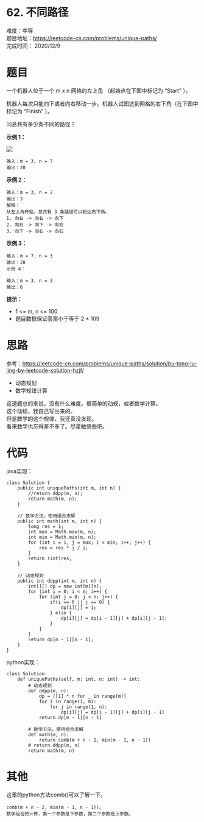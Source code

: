 # 62. 不同路径
难度：中等   
题目地址：https://leetcode-cn.com/problems/unique-paths/    
完成时间：  2020/12/9   
# 题目

一个机器人位于一个 m x n 网格的左上角 （起始点在下图中标记为 “Start” ）。

机器人每次只能向下或者向右移动一步。机器人试图达到网格的右下角（在下图中标记为 “Finish” ）。

问总共有多少条不同的路径？  

**示例 1：**   

![](https://assets.leetcode.com/uploads/2018/10/22/robot_maze.png)
```
输入：m = 3, n = 7
输出：28
```
**示例 2：**
```
输入：m = 3, n = 2
输出：3
解释：
从左上角开始，总共有 3 条路径可以到达右下角。
1. 向右 -> 向右 -> 向下
2. 向右 -> 向下 -> 向右
3. 向下 -> 向右 -> 向右
```

**示例 3：**
```
输入：m = 7, n = 3
输出：28
示例 4：

输入：m = 3, n = 3
输出：6
```

**提示：**

+ 1 <= m, n <= 100
+ 题目数据保证答案小于等于 2 * 109


# 思路   
参考：https://leetcode-cn.com/problems/unique-paths/solution/bu-tong-lu-jing-by-leetcode-solution-hzjf/    

+ 动态规划
+ 数学规律计算   


这道题总的来说，没有什么难度。很简单的动规，或者数学计算。   
这个动规，我自己写出来的。   
但是数学的这个规律，我还真没发现。   
看来数学也忘得差不多了。尽量敏感些吧。

# 代码
java实现：
```
class Solution {
    public int uniquePaths(int m, int n) {
        //return ddpp(m, n);
        return math(m, n);
    }

    // 数学方法，使用组合求解
    public int math(int m, int n) {
        long res = 1;
        int max = Math.max(m, n);
        int min = Math.min(m, n);
        for (int i = 1, j = max; i < min; i++, j++) {
            res = res * j / i;
        }
        return (int)res;
    }

    // 动态规划
    public int ddpp(int m, int n) {
        int[][] dp = new int[m][n];
        for (int i = 0; i < m; i++) {
            for (int j = 0; j < n; j++) {
                if(i == 0 || j == 0) {
                    dp[i][j] = 1;
                } else {
                    dp[i][j] = dp[i - 1][j] + dp[i][j - 1];
                }
            }
        }
        return dp[m - 1][n - 1];
    }
}
```
python实现：
```
class Solution:
    def uniquePaths(self, m: int, n: int) -> int:
        # 动态规划
        def ddpp(m, n):
            dp = [[1] * n for _ in range(m)]
            for i in range(1, m):
                for j in range(1, n):
                    dp[i][j] = dp[i - 1][j] + dp[i][j - 1]
            return dp[m - 1][n - 1]

        # 数学方法，使用组合求解
        def math(m, n):
            return comb(m + n - 2, min(m - 1, n - 1))
        # return ddpp(m, n)
        return math(m, n)
```
# 其他

这里的python方法comb()可以了解一下。  
```
comb(m + n - 2, min(m - 1, n - 1))。
数学组合的计算，第一个参数是下参数，第二个参数是上参数。
```
